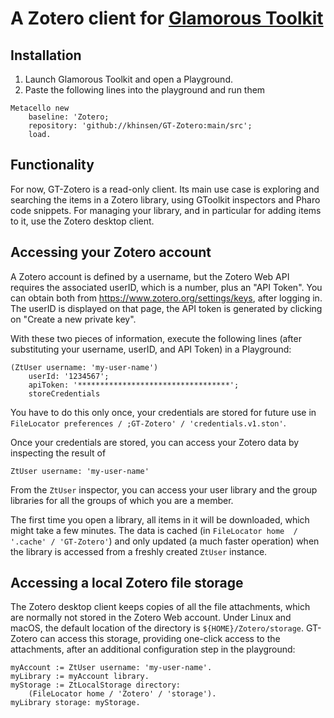 # A Zotero client for [Glamorous Toolkit](https://gtoolkit.com/)

## Installation

1. Launch Glamorous Toolkit and open a Playground.
2. Paste the following lines into the playground and run them
```
Metacello new
    baseline: 'Zotero;
    repository: 'github://khinsen/GT-Zotero:main/src';
    load.
```

## Functionality

For now, GT-Zotero is a read-only client. Its main use case is exploring and searching the items in a Zotero library, using GToolkit inspectors and Pharo code snippets. For managing your library, and in particular for adding items to it, use the Zotero desktop client.

## Accessing your Zotero account

A Zotero account is defined by a username, but the Zotero Web API requires the associated userID, which is a number, plus an "API Token". You can obtain both from https://www.zotero.org/settings/keys, after logging in. The userID is displayed on that page, the API token is generated by clicking on "Create a new private key".

With these two pieces of information, execute the following lines (after substituting your username, userID, and API Token) in a Playground:

```
(ZtUser username: 'my-user-name')
	userId: '1234567';
	apiToken: '**********************************';
	storeCredentials
```

You have to do this only once, your credentials are stored for future use in `FileLocator preferences / ;GT-Zotero' / 'credentials.v1.ston'`.

Once your credentials are stored, you can access your Zotero data by inspecting the result of

```
ZtUser username: 'my-user-name'
```

From the `ZtUser` inspector, you can access your user library and the group libraries for all the groups of which you are a member.

The first time you open a library, all items in it will be downloaded, which might take a few minutes. The data is cached (in `FileLocator home  / '.cache' / 'GT-Zotero'`) and only updated (a much faster operation) when the library is accessed from a freshly created `ZtUser` instance.

## Accessing a local Zotero file storage

The Zotero desktop client keeps copies of all the file attachments, which are normally not stored in the Zotero Web account. Under Linux and macOS, the default location of the directory is `${HOME}/Zotero/storage`. GT-Zotero can access this storage, providing one-click access to the attachments, after an additional configuration step in the playground:

```
myAccount := ZtUser username: 'my-user-name'.
myLibrary := myAccount library.
myStorage := ZtLocalStorage directory:
	(FileLocator home / 'Zotero' / 'storage').
myLibrary storage: myStorage.
```
